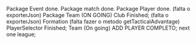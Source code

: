 Package Event done.
Package match done.
Package Player done. (falta o exporterJson)
Package Team (ON GOING)
    Club Finished; (falta o exporterJson)
    Formation (falta fazer o metodo getTacticalAdvantage)
    PlayerSelector Finished;
    Team (On going)
        ADD PLAYER COMPLETO;
next one league;

